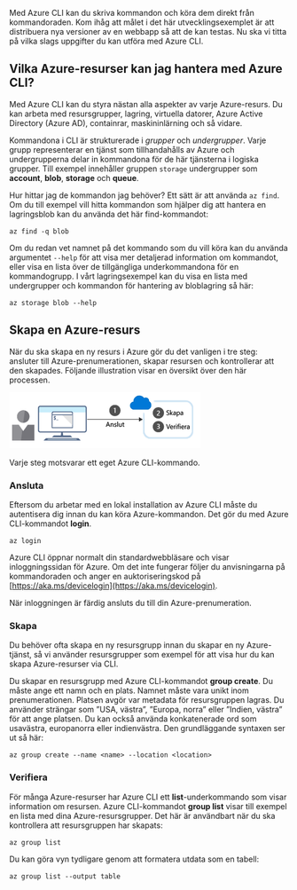 Med Azure CLI kan du skriva kommandon och köra dem direkt från kommandoraden. Kom ihåg att målet i det här utvecklingsexemplet är att distribuera nya versioner av en webbapp så att de kan testas. Nu ska vi titta på vilka slags uppgifter du kan utföra med Azure CLI.

## <a name="what-azure-resources-can-be-managed-using-the-azure-cli"></a>Vilka Azure-resurser kan jag hantera med Azure CLI?

Med Azure CLI kan du styra nästan alla aspekter av varje Azure-resurs. Du kan arbeta med resursgrupper, lagring, virtuella datorer, Azure Active Directory (Azure AD), containrar, maskininlärning och så vidare.

Kommandona i CLI är strukturerade i _grupper_ och _undergrupper_. Varje grupp representerar en tjänst som tillhandahålls av Azure och undergrupperna delar in kommandona för de här tjänsterna i logiska grupper. Till exempel innehåller gruppen `storage` undergrupper som **account**, **blob**, **storage** och **queue**.

Hur hittar jag de kommandon jag behöver? Ett sätt är att använda `az find`. Om du till exempel vill hitta kommandon som hjälper dig att hantera en lagringsblob kan du använda det här find-kommandot:

```azurecli
az find -q blob
```

Om du redan vet namnet på det kommando som du vill köra kan du använda argumentet `--help` för att visa mer detaljerad information om kommandot, eller visa en lista över de tillgängliga underkommandona för en kommandogrupp. I vårt lagringsexempel kan du visa en lista med undergrupper och kommandon för hantering av bloblagring så här:

```azurecli
az storage blob --help
```

## <a name="how-to-create-an-azure-resource"></a>Skapa en Azure-resurs

När du ska skapa en ny resurs i Azure gör du det vanligen i tre steg: ansluter till Azure-prenumerationen, skapar resursen och kontrollerar att den skapades. Följande illustration visar en översikt över den här processen.

![En bild som visar hur du skapar en Azure-resurs med hjälp av kommandoradsgränssnittet.](../media/4-create-resources-overview.png)

Varje steg motsvarar ett eget Azure CLI-kommando.

### <a name="connect"></a>Ansluta

Eftersom du arbetar med en lokal installation av Azure CLI måste du autentisera dig innan du kan köra Azure-kommandon. Det gör du med Azure CLI-kommandot **login**.

```azurecli
az login
```

Azure CLI öppnar normalt din standardwebbläsare och visar inloggningssidan för Azure. Om det inte fungerar följer du anvisningarna på kommandoraden och anger en auktoriseringskod på [https://aka.ms/devicelogin](https://aka.ms/devicelogin).

När inloggningen är färdig ansluts du till din Azure-prenumeration.

### <a name="create"></a>Skapa

Du behöver ofta skapa en ny resursgrupp innan du skapar en ny Azure-tjänst, så vi använder resursgrupper som exempel för att visa hur du kan skapa Azure-resurser via CLI.

Du skapar en resursgrupp med Azure CLI-kommandot **group create**. Du måste ange ett namn och en plats. Namnet måste vara unikt inom prenumerationen. Platsen avgör var metadata för resursgruppen lagras. Du använder strängar som ”USA, västra”, ”Europa, norra” eller ”Indien, västra” för att ange platsen. Du kan också använda konkatenerade ord som usavästra, europanorra eller indienvästra. Den grundläggande syntaxen ser ut så här:

```azurecli
az group create --name <name> --location <location>
```

### <a name="verify"></a>Verifiera

För många Azure-resurser har Azure CLI ett **list**-underkommando som visar information om resursen. Azure CLI-kommandot **group list** visar till exempel en lista med dina Azure-resursgrupper. Det här är användbart när du ska kontrollera att resursgruppen har skapats:

```azurecli
az group list
```

Du kan göra vyn tydligare genom att formatera utdata som en tabell:

```azurecli
az group list --output table
```
